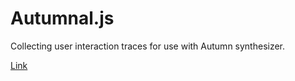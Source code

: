 # Autumnal.js
Collecting user interaction traces for use with Autumn synthesizer.

[Link](https://5a54-128-30-60-165.ngrok.io/cisc.html)
